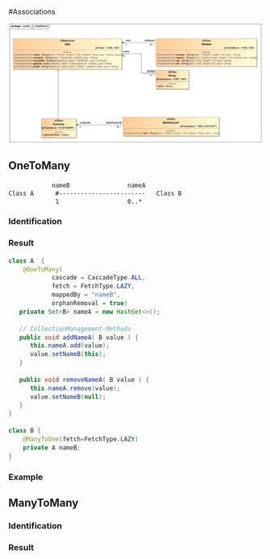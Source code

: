 #Associations

![Data Model from project restDEMO](../../restDemo/doc/img/class__model__DataModel.png)

## OneToMany

```
            nameB                nameA 
Class A      #------------------------   Class B
             1                   0..*
```

### Identification

### Result
```java
class A  {
    @OneToMany(
            cascade = CascadeType.ALL,
            fetch = FetchType.LAZY,
            mappedBy = "nameB",
            orphanRemoval = true)
   private Set<B> nameA = new HashSet<>();

   // CollectionManagement-Methods
   public void addNameA( B value ) {
      this.nameA.add(value);
      value.setNameB(this);
   }

   public void removeNameA( B value ) {
      this.nameA.remove(value);
      value.setNameB(null);
   }
}

class B {
    @ManyToOne(fetch=FetchType.LAZY)
    private A nameB;
}
```

### Example

## ManyToMany 

### Identification

### Result
